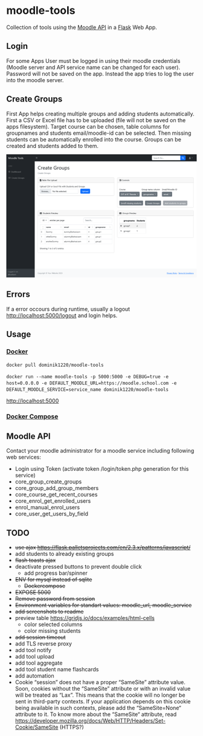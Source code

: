 # moodle-tools

Collection of tools using the [Moodle API](https://sandbox.moodledemo.net/login/index.php) in
a [Flask](https://flask.palletsprojects.com/en/2.3.x/) Web App.

## Login

For some Apps User must be logged in using their moodle credentials (Moodle server and API service name can be changed
for each user).
Password will not be saved on the app. Instead the app tries to log the user into the moodle server.

## Create Groups

First App helps creating multiple groups and adding students automatically.
First a CSV or Excel file has to be uploaded (file will not be saved on the apps filesystem).
Target course can be chosen, table columns for groupnames and students email/moodle-id can be selected.
Then missing students can be automatically enrolled into the course. Groups can be created and students added to them.

![Create Groups](screenshots/screenshot_create_groups.png)

## Errors

If a error occours during runtime, usually a logout [http://localhost:5000/logout](http://localhost:5000/logout) and
login helps.

## Usage

### [Docker](https://hub.docker.com/repository/docker/dominik1220/moodle-tools)

`docker pull dominik1220/moodle-tools`

`docker run --name moodle-tools -p 5000:5000 -e DEBUG=true -e host=0.0.0.0 -e DEFAULT_MOODLE_URL=https://moodle.school.com -e DEFAULT_MOODLE_SERVICE=service_name dominik1220/moodle-tools`

[http://localhost:5000](http://localhost:5000)

### [Docker Compose](docker-compose.yml)

## Moodle API

Contact your moodle administrator for a moodle service including following web services:

- Login using Token (activate token /login/token.php generation for this service)
- core_group_create_groups
- core_group_add_group_members
- core_course_get_recent_courses
- core_enrol_get_enrolled_users
- enrol_manual_enrol_users
- core_user_get_users_by_field

## TODO

- ~~use ajax https://flask.palletsprojects.com/en/2.3.x/patterns/javascript/~~
- add students to already existing groups
- ~~flash toasts ajax~~
- deactivate pressed buttons to prevent double click
  - add progress bar/spinner
- ~~ENV for mysql instead of sqlite~~
  - ~~Dockercompose~~
- ~~EXPOSE 5000~~
- ~~Remove password from session~~
- ~~Environment variables for standart values: moodle_url, moodle_service~~
- ~~add screenshots to readme~~
- preview table https://gridjs.io/docs/examples/html-cells
    - color selected columns
    - color missing students
- ~~add session timeout~~
- add TLS reverse proxy
- add tool notify
- add tool upload
- add tool aggregate
- add tool student name flashcards
- add automation
- Cookie “session” does not have a proper “SameSite” attribute value. Soon, cookies without the “SameSite” attribute or
  with an invalid value will be treated as “Lax”. This means that the cookie will no longer be sent in third-party
  contexts. If your application depends on this cookie being available in such contexts, please add the “SameSite=None“
  attribute to it. To know more about the “SameSite“ attribute,
  read https://developer.mozilla.org/docs/Web/HTTP/Headers/Set-Cookie/SameSite (HTTPS?)